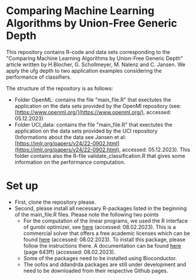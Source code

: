 # Comparing Machine Learning Algorithms by Union-Free Generic Depth

This repository contains R-code and data sets corresponding to the "Comparing Machine Learning Algorithms by Union-Free Generic Depth" article written by H.Blocher, G. Schollmeyer, M. Nalenz and C. Jansen. We apply the ufg depth to two application examples considering the performance of classifiers.

The structure of the repository is as follows:
- Folder OpenML: contains the file "main_file.R" that exectutes the application on the data sets provided by the OpenMl repository (see: [https://www.openml.org/](https://www.openml.org/), accessed: 05.12.2023)
- Folder UCI_data: contains the file "main_file.R" that exectutes the application on the data sets provided by the UCI repository (Informations about the data see Jansen et al: [https://jmlr.org/papers/v24/22-0902.html](https://jmlr.org/papers/v24/22-0902.html), accessed: 05.12.2023). This folder contains also the R-file validate_classification.R that gives some information on the performance computation.

# Set up
- First, clone the repository please. 
- Second, please install all necessary R-packages listed in the beginning of the main_file.R files. Please note the following two points
  - For the computation of the linear programs, we used the R interface of gurobi optimizer, see [here](https://www.gurobi.com/) (accessed: 08.02.2023). This is a commercial
solver that offers a free academic licenses which can be found [here](https://www.gurobi.com/features/academic-named-user-license/) (accessed: 08.02.2023). To install this package, please follow the instructions there. A documentation can be found [here](https://www.gurobi.com/wp-content/plugins/hd_documentations/documentation/9.0/refman.pdf) (page 643ff) (accessed: 08.02.2023).
  - Some of the packages need to be installed using Bioconductor.
  - The oofos and ddandrda packages are still under development and need to be downloaded from their respective Github pages.
